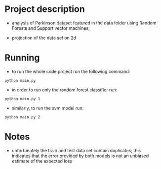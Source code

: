 # Project description

- analysis of Parkinson dataset featured in the data folder using Random Forests and Support vector machines;

- projection of the data set on 2d

# Running

- to run the whole code project run the following command:
```
python main.py
```

- in order to run only the random forest classifier run:
```
python main.py 1
```

- similarly, to run the svm model run:
```
python main.py 2
```

# Notes

- unfortunately the train and test data set contain duplicates; this indicates that the error provided by both models is not an unbiased estimate of the expected loss
